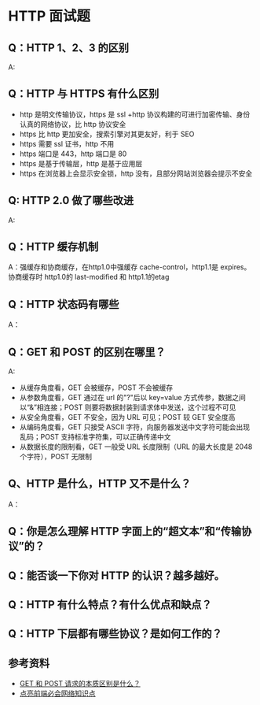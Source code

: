 # HTTP 面试题



## Q：HTTP 1、2、3 的区别

A: 



## Q：HTTP 与 HTTPS 有什么区别

-   http 是明文传输协议，https 是 ssl +http 协议构建的可进行加密传输、身份认真的网络协议，比 http 协议安全
-   https 比 http 更加安全，搜索引擎对其更友好，利于 SEO
-   https 需要 ssl 证书，http 不用
-   https 端口是 443，http 端口是 80
-   https 是基于传输层，http 是基于应用层
-   https 在浏览器上会显示安全锁，http 没有，且部分网站浏览器会提示不安全



## Q: HTTP 2.0 做了哪些改进

A:



## Q：HTTP 缓存机制

A：强缓存和协商缓存，在http1.0中强缓存 cache-control，http1.1是 expires。协商缓存时 http1.0的 last-modified 和 http1.1的etag



## Q：HTTP 状态码有哪些

A：



## Q：GET 和 POST 的区别在哪里？

A:

-   从缓存角度看，GET 会被缓存，POST 不会被缓存
-   从参数角度看，GET 通过在 url 的"?"后以 key=value 方式传参，数据之间以“&”相连接；POST 则要将数据封装到请求体中发送，这个过程不可见
-   从安全角度看，GET 不安全，因为 URL 可见；POST 较 GET 安全度高
-   从编码角度看，GET 只接受 ASCII 字符，向服务器发送中文字符可能会出现乱码；POST 支持标准字符集，可以正确传递中文
-   从数据长度的限制看，GET 一般受 URL 长度限制（URL 的最大长度是 2048 个字符），POST 无限制



## Q、HTTP 是什么，HTTP 又不是什么？

A：

## Q：你是怎么理解 HTTP 字面上的“超文本”和“传输协议”的？



## Q：能否谈一下你对 HTTP 的认识？越多越好。



## Q：HTTP 有什么特点？有什么优点和缺点？



## Q：HTTP 下层都有哪些协议？是如何工作的？







## 参考资料

-   [GET 和 POST 请求的本质区别是什么？](https://segmentfault.com/a/1190000038556123)
-   [点亮前端必会网络知识点](https://mp.weixin.qq.com/s?__biz=Mzg5ODA5NTM1Mw==&mid=2247484152&idx=1&sn=ba6fc3a8c71c69a2290f2284aad74fcb&scene=19#wechat_redirect)


